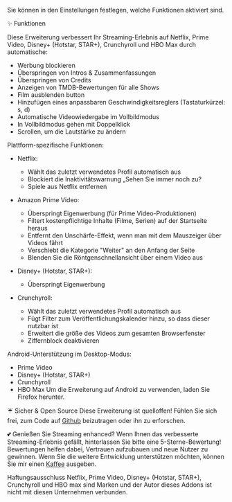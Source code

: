 Sie können in den Einstellungen festlegen, welche Funktionen aktiviert sind.

✨ Funktionen

Diese Erweiterung verbessert Ihr Streaming-Erlebnis auf Netflix, Prime Video, Disney+ (Hotstar, STAR+), Crunchyroll und HBO Max durch automatische:

- Werbung blockieren
- Überspringen von Intros & Zusammenfassungen
- Überspringen von Credits
- Anzeigen von TMDB-Bewertungen für alle Shows
- Film ausblenden button
- Hinzufügen eines anpassbaren Geschwindigkeitsreglers (Tastaturkürzel: s, d)
- Automatische Videowiedergabe im Vollbildmodus
- In Vollbildmodus gehen mit Doppelklick
- Scrollen, um die Lautstärke zu ändern

Plattform-spezifische Funktionen:

- Netflix: 
    - Wählt das zuletzt verwendetes Profil automatisch aus
    - Blockiert die Inaktivitätswarnung „Sehen Sie immer noch zu?
    - Spiele aus Netflix entfernen

- Amazon Prime Video: 
    - Überspringt Eigenwerbung (für Prime Video-Produktionen)
    - Filtert kostenpflichtige Inhalte (Filme, Serien) auf der Startseite heraus
    - Entfernt den Unschärfe-Effekt, wenn man mit dem Mauszeiger über Videos fährt
    - Verschiebt die Kategorie "Weiter" an den Anfang der Seite
    - Blenden Sie die Röntgenschnellansicht über einem Video aus

- Disney+ (Hotstar, STAR+): 
    - Überspringt Eigenwerbung

- Crunchyroll: 
    - Wählt das zuletzt verwendetes Profil automatisch aus
    - Fügt Filter zum Veröffentlichungskalender hinzu, so dass dieser nutzbar ist
    - Erweitert die größe des Videos zum gesamten Browserfenster
    - Ziffernblock deaktivieren

Android-Unterstützung im Desktop-Modus:

- Prime Video
- Disney+ (Hotstar, STAR+)
- Crunchyroll
- HBO Max
Um die Erweiterung auf Android zu verwenden, laden Sie Firefox herunter.

☔ Sicher & Open Source
Diese Erweiterung ist quelloffen! Fühlen Sie sich frei, zum Code auf [Github](https://github.com/Dreamlinerm/Netflix-Prime-Auto-Skip) beizutragen oder ihn zu erforschen.

💕 Genießen Sie Streaming enhanced?
Wenn Ihnen das verbesserte Streaming-Erlebnis gefällt, hinterlassen Sie bitte eine 5-Sterne-Bewertung! Bewertungen helfen dabei, Vertrauen aufzubauen und neue Nutzer zu gewinnen.
Wenn Sie die weitere Entwicklung unterstützen möchten, können Sie mir einen [Kaffee](https://github.com/sponsors/Dreamlinerm) ausgeben.

Haftungsausschluss
Netflix, Prime Video, Disney+ (Hotstar, STAR+), Crunchyroll und HBO max sind Marken und der Autor dieses Addons ist nicht mit diesen Unternehmen verbunden.
